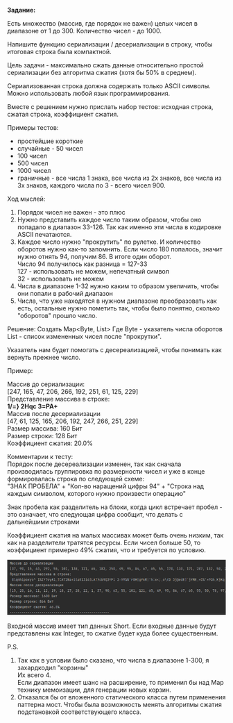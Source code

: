 **Задание:**

Есть множество (массив, где порядок не важен) целых чисел в диапазоне от 1 до 300.
Количество чисел - до 1000.  

Напишите функцию сериализации / десериализации в строку, чтобы итоговая строка была компактной.  

Цель задачи - максимально сжать данные относительно простой сериализации без алгоритма сжатия (хотя бы 50% в среднем).  

Сериализованная строка должна содержать только ASCII символы. Можно использовать любой язык программирования.

Вместе с решением нужно прислать набор тестов: 
исходная строка, сжатая строка, коэффициент сжатия.

Примеры тестов: 
- простейшие короткие
- случайные - 50 чисел
- 100 чисел
- 500 чисел
- 1000 чисел 
- граничные - все числа 1 знака, все числа из 2х знаков, все числа из 3х знаков, каждого числа по 3 - всего чисел 900.

Ход мыслей:
1. Порядок чисел не важен - это плюс
2. Нужно представить каждое число таким образом, чтобы оно попадало в диапазон 33-126. Так как именно эти числа в 
кодировке ASCII печатаются.
3. Каждое число нужно "прокрутить" по рулетке. И количество оборотов нужно как-то запомнить.
Если число 180 попалось, значит нужно отнять 94, получим 86. В итоге один оборот.  
Число 94 получилось как разница = 127-33  
127 - использовать не можем, непечатный символ  
32 - использовать не можем
4. Числа в диапазоне 1-32 нужно каким то образом увеличить, чтобы они попали в рабочий диапазон
5. Числа, что уже находятся в нужном диапазоне преобразовать как есть, остальные нужно пометить
так, чтобы было понятно, сколько "оборотов" прошло число. 

Решение:
Создать Map<Byte, List<Short>>
Где Byte - указатель числа оборотов
List<Short> - список измененных чисел после "прокрутки". 

Указатель нам будет помогать с десереализацией, чтобы понимать как вернуть прежнее число.

Пример:

Массив до сериализации:  
[247, 165, 47, 206, 266, 192, 251, 61, 125, 229]  
Представление массива в строке:  
**1/=} 2Hqc 3=PA+**  
Массив после десериализации  
[47, 61, 125, 165, 206, 192, 247, 266, 251, 229]  
Размер массива: 160 Бит  
Размер строки: 128 Бит  
Коэффициент сжатия: 20.0%

Комментарии к тесту:  
Порядок после десереализации изменен, так как сначала производилась группировка по размерности чисел
и уже в конце формировалась строка по следующей схеме:  
"ЗНАК ПРОБЕЛА" + "Кол-во наращений цифры 94" + "Строка над каждым символом, которого нужно произвести операцию"

Знак пробела как разделитель на блоки, когда цикл встречает пробел - это означает, что следующая цифра сообщит, что делать
с дальнейшими строками

Коэффициент сжатия на малых массивах может быть очень низким, так как на разделители тратятся ресурсы.
Если чисел больше 50, то коэффициент примерно 49% сжатия, что и требуется по условию.

![img.png](img.png)

Входной массив имеет тип данных Short. Если входные данные будут представлены как Integer, 
то сжатие будет куда более существенным.

P.S.
1. Так как в условии было сказано, что числа в диапазоне 1-300, я захардкодил "корзины"  
Их всего 4.   
Если диапазон имеет шанс на расширение, то применил бы над Map технику мемоизации, для генерации 
новых корзин. 
2. Отказался бы от вложенного статического класса путем применения паттерна мост. Чтобы была возможность
менять алгоритмы сжатия подстановкой соответствующего класса.
